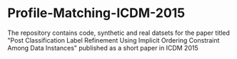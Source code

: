 # Profile-Matching-ICDM-2015
The repository contains code, synthetic and real datsets for the paper titled "Post Classification Label Refinement Using Implicit Ordering Constraint Among Data Instances" published as a short paper in ICDM 2015
